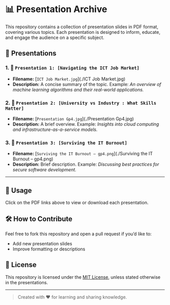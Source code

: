 # 📊 Presentation Archive

This repository contains a collection of presentation slides in PDF format, covering various topics. Each presentation is designed to inform, educate, and engage the audience on a specific subject.

## 📂 Presentations

### 1. 📘 `Presentation 1: [Navigating the ICT Job Market]`
- **Filename:** [`ICT Job Market.jpg`](./ICT Job Market.jpg)
- **Description:** A concise summary of the topic. Example: *An overview of machine learning algorithms and their real-world applications.*

### 2. 📙 `Presentation 2: [University vs Industry : What Skills Matter]`
- **Filename:** [`Presentation Gp4.jpg`](./Presentation Gp4.jpg)
- **Description:** A brief overview. Example: *Insights into cloud computing and infrastructure-as-a-service models.*

### 3. 📗 `Presentation 3: [Surviving the IT Burnout]`
- **Filename:** [`Surviving the IT Burnout – gp4.png`](./Surviving the IT Burnout – gp4.png)
- **Description:** Brief description. Example: *Discussing best practices for secure software development.*

---

## 🧾 Usage

Click on the PDF links above to view or download each presentation.

## 🛠️ How to Contribute

Feel free to fork this repository and open a pull request if you’d like to:
- Add new presentation slides
- Improve formatting or descriptions

## 📜 License

This repository is licensed under the [MIT License](LICENSE), unless stated otherwise in the presentations.

---

> Created with ❤️ for learning and sharing knowledge.
